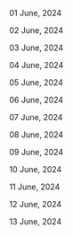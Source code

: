 01 June, 2024

02 June, 2024

03 June, 2024

04 June, 2024

05 June, 2024

06 June, 2024

07 June, 2024

08 June, 2024

09 June, 2024

10 June, 2024

11 June, 2024

12 June, 2024

13 June, 2024